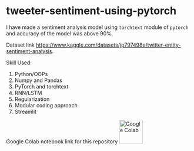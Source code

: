 # tweeter-sentiment-using-pytorch 

I have made a sentiment analysis model using `torchtext` module of `pytorch` and accuracy of the model was above 90%.

Dataset link https://www.kaggle.com/datasets/jp797498e/twitter-entity-sentiment-analysis.

Skill Used:

1) Python/OOPs
2) Numpy and Pandas
3) PyTorch and torchtext
4) RNN/LSTM
5) Regularization
6) Modular coding approach
7) Streamlit


Google Colab notebook link for this repository [<img src="https://colab.research.google.com/img/colab_favicon_128px.png" alt="Google Colab" width="64" height="64">](https://colab.research.google.com/drive/1TngXrAjhOLJXunNlsO4LR7TkMbunwRZF?usp=sharing)


